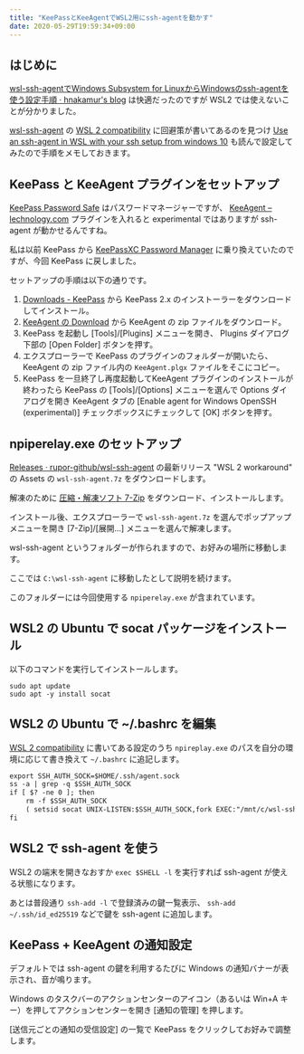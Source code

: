 ```yaml
---
title: "KeePassとKeeAgentでWSL2用にssh-agentを動かす"
date: 2020-05-29T19:59:34+09:00
---
```


## はじめに

[wsl-ssh-agentでWindows Subsystem for LinuxからWindowsのssh-agentを使う設定手順 · hnakamur's blog](/blog/2020/03/06/setup-wsl-ssh-agent/) は快適だったのですが WSL2 では使えないことが分かりました。

[wsl-ssh-agent](https://github.com/rupor-github/wsl-ssh-agent) の
[WSL 2 compatibility](https://github.com/rupor-github/wsl-ssh-agent#wsl-2-compatibility) に回避策が書いてあるのを見つけ
[Use an ssh-agent in WSL with your ssh setup from windows 10](https://medium.com/@pscheit/use-an-ssh-agent-in-wsl-with-your-ssh-setup-in-windows-10-41756755993e) も読んで設定してみたので手順をメモしておきます。

## KeePass と KeeAgent プラグインをセットアップ

[KeePass Password Safe](https://keepass.info/) はパスワードマネージャーですが、 [KeeAgent – lechnology.com](https://lechnology.com/software/keeagent/) プラグインを入れると experimental ではありますが ssh-agent が動かせるんですね。

私は以前 KeePass から [KeePassXC Password Manager](https://keepassxc.org/) に乗り換えていたのですが、今回 KeePass に戻しました。

セットアップの手順は以下の通りです。

1. [Downloads - KeePass](https://keepass.info/download.html) から KeePass 2.x のインストーラーをダウンロードしてインストール。
2. [KeeAgent の Download](https://lechnology.com/software/keeagent/#download) から KeeAgent の zip ファイルをダウンロード。
3. KeePass を起動し [Tools]/[Plugins] メニューを開き、 Plugins ダイアログ下部の [Open Folder] ボタンを押す。
4. エクスプローラーで KeePass のプラグインのフォルダーが開いたら、 KeeAgent の zip ファイル内の `KeeAgent.plgx` ファイルをそこにコピー。
5. KeePass を一旦終了し再度起動してKeeAgent プラグインのインストールが終わったら KeePass の [Tools]/[Options] メニューを選んで Options ダイアログを開き KeeAgent タブの [Enable agent for Windows OpenSSH (experimental)] チェックボックスにチェックして [OK] ボタンを押す。

## npiperelay.exe のセットアップ

[Releases · rupor-github/wsl-ssh-agent](https://github.com/rupor-github/wsl-ssh-agent/releases/tag/v1.4.2) の最新リリース "WSL 2 workaround" の Assets の `wsl-ssh-agent.7z` をダウンロードします。

解凍のために [圧縮・解凍ソフト 7-Zip](https://sevenzip.osdn.jp/) をダウンロード、インストールします。

インストール後、エクスプローラーで `wsl-ssh-agent.7z` を選んでポップアップメニューを開き [7-Zip]/[展開...] メニューを選んで解凍します。

wsl-ssh-agent というフォルダーが作られますので、お好みの場所に移動します。

ここでは `C:\wsl-ssh-agent` に移動したとして説明を続けます。

このフォルダーには今回使用する `npiperelay.exe` が含まれています。

## WSL2 の Ubuntu で socat パッケージをインストール

以下のコマンドを実行してインストールします。

```console
sudo apt update
sudo apt -y install socat
```

## WSL2 の Ubuntu で ~/.bashrc を編集

[WSL 2 compatibility](https://github.com/rupor-github/wsl-ssh-agent#wsl-2-compatibility) に書いてある設定のうち `npireplay.exe` のパスを自分の環境に応じて書き換えて `~/.bashrc` に追記します。

```txt
export SSH_AUTH_SOCK=$HOME/.ssh/agent.sock
ss -a | grep -q $SSH_AUTH_SOCK
if [ $? -ne 0 ]; then
    rm -f $SSH_AUTH_SOCK
    ( setsid socat UNIX-LISTEN:$SSH_AUTH_SOCK,fork EXEC:"/mnt/c/wsl-ssh-agent/npiperelay.exe -ei -s //./pipe/openssh-ssh-agent",nofork & ) >/dev/null 2>&1
fi
```

## WSL2 で ssh-agent を使う

WSL2 の端末を開きなおすか `exec $SHELL -l` を実行すれば ssh-agent が使える状態になります。

あとは普段通り `ssh-add -l` で登録済みの鍵一覧表示、 `ssh-add ~/.ssh/id_ed25519` などで鍵を ssh-agent に追加します。

## KeePass + KeeAgent の通知設定

デフォルトでは ssh-agent の鍵を利用するたびに Windows の通知バナーが表示され、音が鳴ります。

Windows のタスクバーのアクションセンターのアイコン（あるいは Win+A キー）を押してアクションセンターを開き [通知の管理] を押します。

[送信元ごとの通知の受信設定] の一覧で KeePass をクリックしてお好みで調整します。

